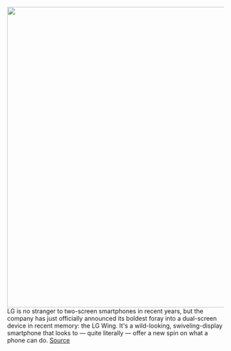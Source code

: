 <img src='https://cdn.vox-cdn.com/thumbor/v6WLtZJ9AbcjCgDaFhrml0FxexQ=/0x0:4500x3143/1200x800/filters:focal(1890x1212:2610x1932)/cdn.vox-cdn.com/uploads/chorus_image/image/67402599/Wing_Hero_Generic.0.jpg' width='700px' /><br/>
LG is no stranger to two-screen smartphones in recent years, but the company has just officially announced its boldest foray into a dual-screen device in recent memory: the LG Wing. It's a wild-looking, swiveling-display smartphone that looks to — quite literally — offer a new spin on what a phone can do.
<a href='https://www.theverge.com/2020/9/14/21433087/lg-wing-5g-twisting-dual-screen-smartphone-android-announcement-carriers'> Source <a/>